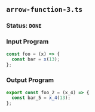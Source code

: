 ## `arrow-function-3.ts`

### Status: `DONE`

### Input Program

```typescript
const foo = (x) => {
  const bar = x(13);
};
```

### Output Program

```typescript
export const foo_2 = (x_4) => {
  const bar_5 = x_4(13);
};
```

